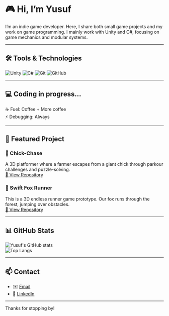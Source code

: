 # 🎮 Hi, I’m Yusuf

I’m an indie game developer. Here, I share both small game projects and my work on game programming. I mainly work with Unity and C#, focusing on game mechanics and modular systems.

---

## 🛠️ Tools & Technologies
![Unity](https://img.shields.io/badge/-Unity-000000?logo=unity&logoColor=white&style=flat)
![C#](https://img.shields.io/badge/-C%23-239120?logo=c-sharp&logoColor=white&style=flat)
![Git](https://img.shields.io/badge/-Git-F05032?logo=git&logoColor=white&style=flat)
![GitHub](https://img.shields.io/badge/-GitHub-181717?logo=github&logoColor=white&style=flat)

---

## 💻 Coding in progress…

☕ Fuel: Coffee + More coffee  
⚡ Debugging: Always

---

## 🚀 Featured Project

### 🐥 Chick-Chase  

A 3D platformer where a farmer escapes from a giant chick through parkour challenges and puzzle-solving. <br>
[🔗 View Repository](https://github.com/MYB-06/ChickChase-Devlog)

### 🦊 Swift Fox Runner

This is a 3D endless runner game prototype. Our fox runs through the forest, jumping over obstacles. <br>
[🔗 View Repository](https://github.com/MYB-06/Swift-Fox-Runner)

---

## 📊 GitHub Stats
![Yusuf's GitHub stats](https://github-readme-stats.vercel.app/api?username=MYB-06&show_icons=true&theme=radical)  
![Top Langs](https://github-readme-stats.vercel.app/api/top-langs/?username=MYB-06&layout=compact&theme=radical)

---

## 📫 Contact
- ✉️ [Email](mailto:06myb06@gmail.com)  
- 💼 [LinkedIn](https://www.linkedin.com/in/yusuf-b-bb39a037a/)  

---

Thanks for stopping by!
